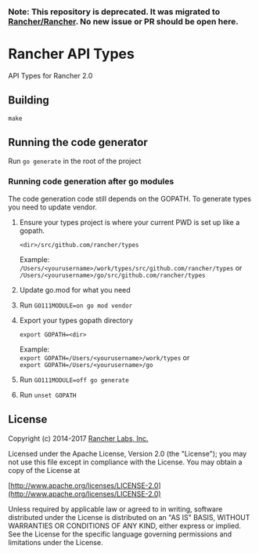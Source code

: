 ### Note: This repository is deprecated. It was migrated to [Rancher/Rancher](https://github.com/rancher/rancher). No new issue or PR should be open here.

Rancher API Types
========

API Types for Rancher 2.0

## Building

`make`

## Running the code generator

Run `go generate` in the root of the project

### Running code generation after go modules

The code generation code still depends on the GOPATH. 
To generate types you need to update vendor. 

1. Ensure your types project is where your current PWD is set up like a gopath.
    
    `<dir>/src/github.com/rancher/types`
   
    Example:    
    `/Users/<yourusername>/work/types/src/github.com/rancher/types` or
    `/Users/<yourusername>/go/src/github.com/rancher/types`
2. Update go.mod for what you need 
3. Run `GO111MODULE=on go mod vendor`
4. Export your types gopath directory
    
   `export GOPATH=<dir>`
    
    Example:  
    `export GOPATH=/Users/<yourusername>/work/types` or  
    `export GOPATH=/Users/<yourusername>/go`
5. Run `GO111MODULE=off go generate`
6. Run `unset GOPATH`


## License
Copyright (c) 2014-2017 [Rancher Labs, Inc.](http://rancher.com)

Licensed under the Apache License, Version 2.0 (the "License");
you may not use this file except in compliance with the License.
You may obtain a copy of the License at

[http://www.apache.org/licenses/LICENSE-2.0](http://www.apache.org/licenses/LICENSE-2.0)

Unless required by applicable law or agreed to in writing, software
distributed under the License is distributed on an "AS IS" BASIS,
WITHOUT WARRANTIES OR CONDITIONS OF ANY KIND, either express or implied.
See the License for the specific language governing permissions and
limitations under the License.
